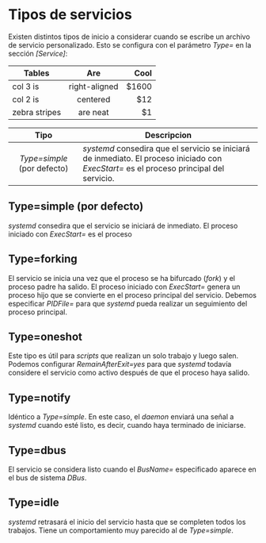 
# Tipos de servicios

Existen distintos tipos de inicio a considerar cuando se escribe un archivo de servicio personalizado. Esto se configura con el parámetro _Type=_ en la sección _[Service]_:

| Tables        | Are           | Cool  |
| ------------- |:-------------:| -----:|
| col 3 is      | right-aligned | $1600 |
| col 2 is      | centered      |   $12 |
| zebra stripes | are neat      |    $1 |


| Tipo | Descripcion |
| :---: | ----------- |
| _Type=simple_ (por defecto) | _systemd_ consedira que el servicio se iniciará de inmediato. El proceso iniciado con _ExecStart=_ es el proceso principal del servicio. |


## Type=simple (por defecto)

_systemd_ consedira que el servicio se iniciará de inmediato. El proceso iniciado con _ExecStart=_ es el proceso 


## Type=forking

El servicio se inicia una vez que el proceso se ha bifurcado (_fork_) y el proceso padre ha salido. El proceso iniciado con _ExecStart=_ genera un proceso hijo que se convierte en el proceso principal del servicio. Debemos especificar _PIDFile=_ para que _systemd_ pueda realizar un seguimiento del proceso principal.


## Type=oneshot

Este tipo es útil para _scripts_ que realizan un solo trabajo y luego salen. Podemos configurar _RemainAfterExit=yes_ para que _systemd_ todavía considere el servicio como activo después de que el proceso haya salido.


## Type=notify

Idéntico a _Type=simple_. En este caso, el _daemon_ enviará una señal a _systemd_ cuando esté listo, es decir, cuando haya terminado de iniciarse.


## Type=dbus

El servicio se considera listo cuando el _BusName=_ especificado aparece en el bus de sistema _DBus_.


## Type=idle

_systemd_ retrasará el inicio del servicio hasta que se completen todos los trabajos. Tiene un comportamiento muy parecido al de _Type=simple_.

